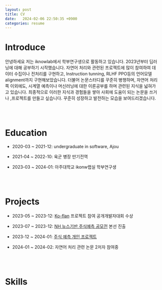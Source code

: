 ```yaml
---
layout: post
title: CV
date:   2024-02-06 22:50:35 +0900
categories: resume
---
```






# Introduce

 안녕하세요 저는 iknowlab에서 학부연구생으로 활동하고 있습니다. 2023년부터 딥러닝에 대해 공부하기 시작했습니다. 자연어 처리와 관련된 프로젝트에 많이 참여하여 데이터 수집이나 전처리를 구현하고, Instruction tunning, RLHF PPO등의 언어모델 alignment까지 구현해보았습니다. 더불어 논문스터디를 꾸준히 병행하며, 자연어 처리쪽 이외에도, 시계열 예측이나 머신러닝에 대한 이론공부를 하며 관련된 지식을 넓혀가고 있습니다. 최종적으로 이러한 지식과 경험들을 쌓아 사회에 도움이 되는 논문을 쓰거나 ,프로젝트를 만들고 싶습니다. 꾸준히 성장하고 발전하는 모습을 보여드리겠습니다.

<br/>
<br/>

# Education

- 2020-03 ~ 2021-12: undergraduate in software, Ajou

- 2021-04 ~ 2022-10: 육군 병장 만기전역

- 2023-03 ~ 2024-01: 아주대학교 ikonw랩실 학부연구생


<br/>
<br/>

# Projects

- 2023-05 ~ 2023-12: [Ko-flan](https://github.com/iKnowLab-Projects/ko-flan) 프로젝트 참여 공개개발자대회 수상

- 2023-07 ~ 2023-12: [NH 뉴스기반 주식예측 공모전](https://dacon.io/competitions/official/236145/codeshare/8948?page=1&dtype=random) 본선 진출

- 2023-12 ~ 2024-01: [주식 예측 개인 프로젝트](https://github.com/sehyunsix/Stock_Prediction.git)

- 2024-01 ~ 2024-02: 자연어 처리 관련 논문 2저자 참여중


<br/>
<br/>

# Skills

